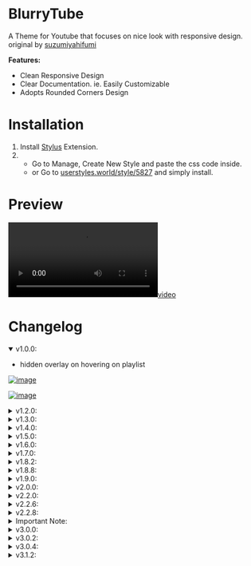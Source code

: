 # BlurryTube

A Theme for Youtube that focuses on nice look with responsive design. original by [suzumiyahifumi](https://userstyles.world/user/suzumiyahifumi)

**Features:**

- Clean Responsive Design
- Clear Documentation. ie. Easily Customizable
- Adopts Rounded Corners Design

# [](https://github.com/MSOB7YY/blurry-tube#installation)Installation

1. Install [Stylus](https://chrome.google.com/webstore/detail/stylus/clngdbkpkpeebahjckkjfobafhncgmne?hl=en) Extension.
2. - Go to Manage, Create New Style and paste the css code inside.
    - or Go to [userstyles.world/style/5827](https://userstyles.world/style/5827/blurrytube-a-youtube-blurry-theme) and simply install.

# Preview

[![video](2022-07-25.v2.mp4)](https://user-images.githubusercontent.com/85245079/181050844-6325f33c-9e4b-4919-a692-3b5067c33cd2.mp4)

# Changelog

<details open=""><summary>v1.0.0:</summary>

- hidden overlay on hovering on playlist

[![image](https://user-images.githubusercontent.com/85245079/181034878-d4e20437-6ed3-4575-8402-c3c855a9fc71.png)](https://user-images.githubusercontent.com/85245079/181034878-d4e20437-6ed3-4575-8402-c3c855a9fc71.png)

[![image](https://user-images.githubusercontent.com/85245079/181034274-472ee6a6-98cd-46fb-950d-d937db093c2d.png)](https://user-images.githubusercontent.com/85245079/181034274-472ee6a6-98cd-46fb-950d-d937db093c2d.png)

</details><details><summary>v1.2.0:</summary>

- Applied theme to Filter Chips

[![image](https://user-images.githubusercontent.com/85245079/181033237-b99a1f1b-83dc-4770-add6-4560e7dca2f6.png)](https://user-images.githubusercontent.com/85245079/181033237-b99a1f1b-83dc-4770-add6-4560e7dca2f6.png)

- Video Player Design Changes, Blurriness indeed.
- Playlist is Responsive now.

</details>

<details><summary>v1.3.0:</summary>

- BLURRINESS behind video title

- pushed title to the right a liiil bit

- like & dislike box is now responsive, doesnt break even with playlist style applied (idk how those are related)

- Notification Menu Blurry Background with Rounded Thumbnails

</details>

<details><summary>v1.4.0:</summary>

- Blurry Duration Box on Video Thumbnail

[![image](https://user-images.githubusercontent.com/85245079/181038332-c0cbcc29-d3bc-4e32-9971-a7fc9c62324a.png)](https://user-images.githubusercontent.com/85245079/181038332-c0cbcc29-d3bc-4e32-9971-a7fc9c62324a.png)

- Rounded Box and Buttons on video hover in Main Page

[![image](https://user-images.githubusercontent.com/85245079/181037702-9cee5402-ac4d-4461-bd86-d623be71dabd.png)](https://user-images.githubusercontent.com/85245079/181037702-9cee5402-ac4d-4461-bd86-d623be71dabd.png)

</details>

<details><summary>v1.5.0:</summary>

- Blur to Dropdown Menus
- Home Screen Thumbnail bg-overlay Roundness and Scale
- Duration Box in Playlist is a bit smaller now

</details>

<details><summary>v1.6.0:</summary>

- Applied Style to Auto Generated moments Section
- Small fixes and addings

</details>

<details><summary>v1.7.0:</summary>

- End Cards now got a nice look
- Save to playlist card got the same
- next button hover too got it
- Some Scrollbar fixes
- video player got blurry bg now yeey
  
</details>

<details><summary>v1.8.2:</summary>

- Blur For Notification Shade
- Fixed (Watch-later & Add to Queue) Overlay and applied style to them
- End Screen duration box got a nicer look
- Small Fixes
  
</details>

<details><summary>v1.8.8:</summary>

- Fixed Chips Finally
  
</details>

<details><summary>v1.9.0:</summary>

- Account Menu Blurry
- Chapters Panel too
- Fixed Playlist in Recommentaions
  
</details>

<details><summary>v2.0.0:</summary>

- Lots of Fixes and Improvements on Video Container
- Checkboxes and Toasts.. more fancy
  
</details>

<details><summary>v2.2.0:</summary>

- Adjusted Text Colors and weight for better look
- Live Chat got the style now
- Fixed Home Screen Chips
- Commenting Box looks better
- "Pinned by" is aligned beside the author name
- Show more button looks batter
- some smol fixes

</details>

<details><summary>v2.2.6:</summary>

- Small Fixes to Video Player, it looks normal now lmao
- Fixed Scrollbar

</details>
<details><summary>v2.2.8:</summary>

- Some Improvements and fixes that i forgot

</details>
<details><summary>Important Note:</summary>

- By November 2022, youtube started rolling out a new layout, which made some of the BlurryTube styles look not as good as before, The New Layout itself has some unhandled and non-responsive styles which I'll try to fix in the new versions.

</details>
<details><summary>v3.0.0:</summary>

- Kind of fixed the new ambient mode
- Added Extra gradient dark layer because ambient mode looked terrible with custom wallpaper

</details>
<details><summary>v3.0.2:</summary>

- Responsive Channel Name and Subscribe button in new layout 
</details>
<details><summary>v3.0.4:</summary>

- Blur Description
- Subscribe Button Reshape
</details>
<details><summary>v3.1.2:</summary>
- Rework with the video action bar hover effect
- Fixes:
  - fullscreen video border radius is now 0
  - Video container background is now darker

</details>